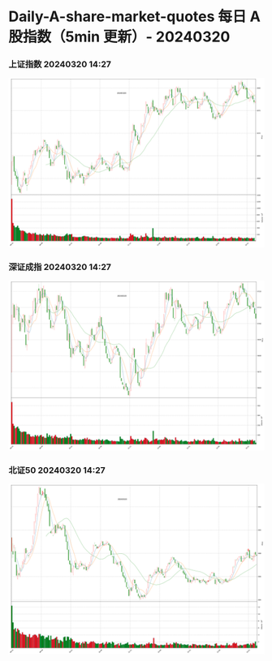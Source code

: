 
# Daily-A-share-market-quotes 每日 A 股指数（5min 更新）- 20240320

### 上证指数 20240320 14:27
![](./fig/2024/3/20240320-sh000001.png)

### 深证成指 20240320 14:27
![](./fig/2024/3/20240320-sz399001.png)

### 北证50 20240320 14:27
![](./fig/2024/3/20240320-bj899050.png)
